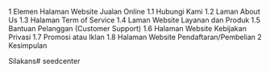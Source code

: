 1 Elemen Halaman Website Jualan Online
1.1 Hubungi Kami
1.2 Laman About Us
1.3 Halaman Term of Service
1.4 Laman Website Layanan dan Produk
1.5 Bantuan Pelanggan (Customer Support)
1.6 Halaman Website Kebijakan Privasi
1.7 Promosi atau Iklan
1.8 Halaman Website Pendaftaran/Pembelian
2 Kesimpulan

Silakans#   s e e d c e n t e r  
 